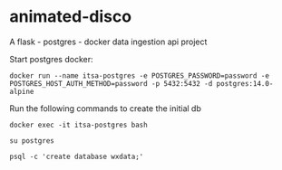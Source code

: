 # animated-disco
A flask - postgres - docker data ingestion api project

Start postgres docker:

```docker run --name itsa-postgres -e POSTGRES_PASSWORD=password -e POSTGRES_HOST_AUTH_METHOD=password -p 5432:5432 -d postgres:14.0-alpine```

Run the following commands to create the initial db 

```docker exec -it itsa-postgres bash```

```su postgres```

```psql -c 'create database wxdata;'```
